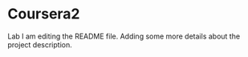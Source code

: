 # Coursera2
Lab
I am editing the README file. Adding some more details about the project description.
